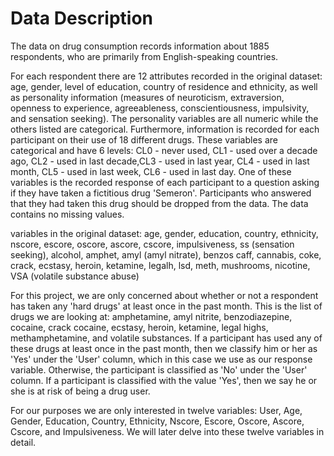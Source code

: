 # Data Description

The data on drug consumption records information about 1885 respondents, who are
primarily from English-speaking countries. 

For each respondent there are 12 attributes recorded in the original dataset: 
age, gender, level of education, country of residence and ethnicity, as well 
as personality information (measures of neuroticism, extraversion, openness to 
experience, agreeableness, conscientiousness, impulsivity, and sensation 
seeking). The personality variables are all numeric while the others listed are 
categorical. Furthermore, information is recorded for each participant on 
their use of 18 different drugs. These variables are categorical 
and have 6 levels: CL0 - never used, CL1 - used over a decade ago, CL2 - 
used in last decade,CL3 - used in last year, CL4 - used in last month, CL5 - 
used in last week, CL6 - used in last day. One of these variables is the 
recorded response of each participant to a question asking if they have taken 
a fictitious drug 'Semeron'. Participants who answered that they had taken 
this drug should be dropped from the data. The data contains no missing values. 

variables in the original dataset: age, gender, education, country, ethnicity, 
nscore, escore, oscore, ascore, cscore, impulsiveness, ss (sensation seeking), 
alcohol, amphet, amyl (amyl nitrate), benzos caff, cannabis, coke, crack, 
ecstasy, heroin, ketamine, legalh, lsd, meth, mushrooms, nicotine, 
VSA (volatile substance abuse)

For this project, we are only concerned about whether or not a respondent has 
taken any 'hard drugs' at least once in the past month. This is the list of 
drugs we are looking at: amphetamine, amyl nitrite, benzodiazepine, cocaine, 
crack cocaine, ecstasy, heroin, ketamine, legal highs, methamphetamine, 
and volatile substances. If a participant has used any of these drugs at
least once in the past month, then we classify him or her as 'Yes' under the 
'User' column, which in this case we use as our response variable. 
Otherwise, the participant is classified as 'No' under the  'User'
column. If a participant is classified with the value 'Yes', then we say he or
she is at risk of being a drug user. 

For our purposes we are only interested in twelve variables: User, Age, Gender, 
Education, Country, Ethnicity, Nscore, Escore, Oscore, Ascore, Cscore, and 
Impulsiveness.  We will later delve into these twelve variables in detail.
